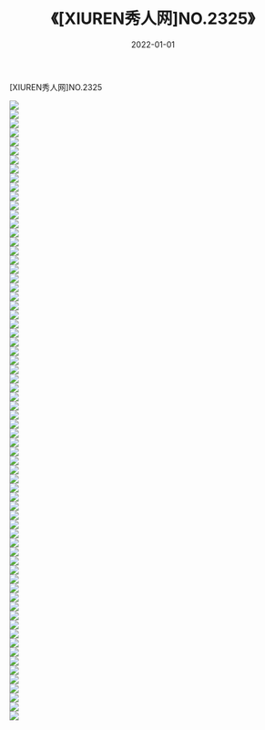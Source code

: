 ﻿---
layout: post
title:  《[XIUREN秀人网]NO.2325》
date:   2022-01-01
img: http://img.660000.xyz/Sharelink/秀人网/秀人网第03部分/[XIUREN秀人网]NO.2325/000.jpg
categories: [美女, 清纯, 唯美]
---

[XIUREN秀人网]NO.2325

 ![](http://img.660000.xyz/Sharelink/秀人网/秀人网第03部分/[XIUREN秀人网]NO.2325/001.jpg) <br>![](http://img.660000.xyz/Sharelink/秀人网/秀人网第03部分/[XIUREN秀人网]NO.2325/002.jpg) <br>![](http://img.660000.xyz/Sharelink/秀人网/秀人网第03部分/[XIUREN秀人网]NO.2325/003.jpg) <br>![](http://img.660000.xyz/Sharelink/秀人网/秀人网第03部分/[XIUREN秀人网]NO.2325/004.jpg) <br>![](http://img.660000.xyz/Sharelink/秀人网/秀人网第03部分/[XIUREN秀人网]NO.2325/005.jpg) <br>![](http://img.660000.xyz/Sharelink/秀人网/秀人网第03部分/[XIUREN秀人网]NO.2325/006.jpg) <br>![](http://img.660000.xyz/Sharelink/秀人网/秀人网第03部分/[XIUREN秀人网]NO.2325/007.jpg) <br>![](http://img.660000.xyz/Sharelink/秀人网/秀人网第03部分/[XIUREN秀人网]NO.2325/008.jpg) <br>![](http://img.660000.xyz/Sharelink/秀人网/秀人网第03部分/[XIUREN秀人网]NO.2325/009.jpg) <br>![](http://img.660000.xyz/Sharelink/秀人网/秀人网第03部分/[XIUREN秀人网]NO.2325/010.jpg) <br>![](http://img.660000.xyz/Sharelink/秀人网/秀人网第03部分/[XIUREN秀人网]NO.2325/011.jpg) <br>![](http://img.660000.xyz/Sharelink/秀人网/秀人网第03部分/[XIUREN秀人网]NO.2325/012.jpg) <br>![](http://img.660000.xyz/Sharelink/秀人网/秀人网第03部分/[XIUREN秀人网]NO.2325/013.jpg) <br>![](http://img.660000.xyz/Sharelink/秀人网/秀人网第03部分/[XIUREN秀人网]NO.2325/014.jpg) <br>![](http://img.660000.xyz/Sharelink/秀人网/秀人网第03部分/[XIUREN秀人网]NO.2325/015.jpg) <br>![](http://img.660000.xyz/Sharelink/秀人网/秀人网第03部分/[XIUREN秀人网]NO.2325/016.jpg) <br>![](http://img.660000.xyz/Sharelink/秀人网/秀人网第03部分/[XIUREN秀人网]NO.2325/017.jpg) <br>![](http://img.660000.xyz/Sharelink/秀人网/秀人网第03部分/[XIUREN秀人网]NO.2325/018.jpg) <br>![](http://img.660000.xyz/Sharelink/秀人网/秀人网第03部分/[XIUREN秀人网]NO.2325/019.jpg) <br>![](http://img.660000.xyz/Sharelink/秀人网/秀人网第03部分/[XIUREN秀人网]NO.2325/020.jpg) <br>![](http://img.660000.xyz/Sharelink/秀人网/秀人网第03部分/[XIUREN秀人网]NO.2325/021.jpg) <br>![](http://img.660000.xyz/Sharelink/秀人网/秀人网第03部分/[XIUREN秀人网]NO.2325/022.jpg) <br>![](http://img.660000.xyz/Sharelink/秀人网/秀人网第03部分/[XIUREN秀人网]NO.2325/023.jpg) <br>![](http://img.660000.xyz/Sharelink/秀人网/秀人网第03部分/[XIUREN秀人网]NO.2325/024.jpg) <br>![](http://img.660000.xyz/Sharelink/秀人网/秀人网第03部分/[XIUREN秀人网]NO.2325/025.jpg) <br>![](http://img.660000.xyz/Sharelink/秀人网/秀人网第03部分/[XIUREN秀人网]NO.2325/026.jpg) <br>![](http://img.660000.xyz/Sharelink/秀人网/秀人网第03部分/[XIUREN秀人网]NO.2325/027.jpg) <br>![](http://img.660000.xyz/Sharelink/秀人网/秀人网第03部分/[XIUREN秀人网]NO.2325/028.jpg) <br>![](http://img.660000.xyz/Sharelink/秀人网/秀人网第03部分/[XIUREN秀人网]NO.2325/029.jpg) <br>![](http://img.660000.xyz/Sharelink/秀人网/秀人网第03部分/[XIUREN秀人网]NO.2325/030.jpg) <br>![](http://img.660000.xyz/Sharelink/秀人网/秀人网第03部分/[XIUREN秀人网]NO.2325/031.jpg) <br>![](http://img.660000.xyz/Sharelink/秀人网/秀人网第03部分/[XIUREN秀人网]NO.2325/032.jpg) <br>![](http://img.660000.xyz/Sharelink/秀人网/秀人网第03部分/[XIUREN秀人网]NO.2325/033.jpg) <br>![](http://img.660000.xyz/Sharelink/秀人网/秀人网第03部分/[XIUREN秀人网]NO.2325/034.jpg) <br>![](http://img.660000.xyz/Sharelink/秀人网/秀人网第03部分/[XIUREN秀人网]NO.2325/035.jpg) <br>![](http://img.660000.xyz/Sharelink/秀人网/秀人网第03部分/[XIUREN秀人网]NO.2325/036.jpg) <br>![](http://img.660000.xyz/Sharelink/秀人网/秀人网第03部分/[XIUREN秀人网]NO.2325/037.jpg) <br>![](http://img.660000.xyz/Sharelink/秀人网/秀人网第03部分/[XIUREN秀人网]NO.2325/038.jpg) <br>![](http://img.660000.xyz/Sharelink/秀人网/秀人网第03部分/[XIUREN秀人网]NO.2325/039.jpg) <br>![](http://img.660000.xyz/Sharelink/秀人网/秀人网第03部分/[XIUREN秀人网]NO.2325/040.jpg) <br>![](http://img.660000.xyz/Sharelink/秀人网/秀人网第03部分/[XIUREN秀人网]NO.2325/041.jpg) <br>![](http://img.660000.xyz/Sharelink/秀人网/秀人网第03部分/[XIUREN秀人网]NO.2325/042.jpg) <br>![](http://img.660000.xyz/Sharelink/秀人网/秀人网第03部分/[XIUREN秀人网]NO.2325/043.jpg) <br>![](http://img.660000.xyz/Sharelink/秀人网/秀人网第03部分/[XIUREN秀人网]NO.2325/044.jpg) <br>![](http://img.660000.xyz/Sharelink/秀人网/秀人网第03部分/[XIUREN秀人网]NO.2325/045.jpg) <br>![](http://img.660000.xyz/Sharelink/秀人网/秀人网第03部分/[XIUREN秀人网]NO.2325/046.jpg) <br>![](http://img.660000.xyz/Sharelink/秀人网/秀人网第03部分/[XIUREN秀人网]NO.2325/047.jpg) <br>![](http://img.660000.xyz/Sharelink/秀人网/秀人网第03部分/[XIUREN秀人网]NO.2325/048.jpg) <br>![](http://img.660000.xyz/Sharelink/秀人网/秀人网第03部分/[XIUREN秀人网]NO.2325/049.jpg) <br>![](http://img.660000.xyz/Sharelink/秀人网/秀人网第03部分/[XIUREN秀人网]NO.2325/050.jpg) <br>![](http://img.660000.xyz/Sharelink/秀人网/秀人网第03部分/[XIUREN秀人网]NO.2325/051.jpg) <br>![](http://img.660000.xyz/Sharelink/秀人网/秀人网第03部分/[XIUREN秀人网]NO.2325/052.jpg) <br>![](http://img.660000.xyz/Sharelink/秀人网/秀人网第03部分/[XIUREN秀人网]NO.2325/053.jpg) <br>![](http://img.660000.xyz/Sharelink/秀人网/秀人网第03部分/[XIUREN秀人网]NO.2325/054.jpg) <br>![](http://img.660000.xyz/Sharelink/秀人网/秀人网第03部分/[XIUREN秀人网]NO.2325/055.jpg) <br>![](http://img.660000.xyz/Sharelink/秀人网/秀人网第03部分/[XIUREN秀人网]NO.2325/056.jpg) <br>![](http://img.660000.xyz/Sharelink/秀人网/秀人网第03部分/[XIUREN秀人网]NO.2325/057.jpg) <br>![](http://img.660000.xyz/Sharelink/秀人网/秀人网第03部分/[XIUREN秀人网]NO.2325/058.jpg) <br>![](http://img.660000.xyz/Sharelink/秀人网/秀人网第03部分/[XIUREN秀人网]NO.2325/059.jpg) <br>![](http://img.660000.xyz/Sharelink/秀人网/秀人网第03部分/[XIUREN秀人网]NO.2325/060.jpg) <br>![](http://img.660000.xyz/Sharelink/秀人网/秀人网第03部分/[XIUREN秀人网]NO.2325/061.jpg) <br>![](http://img.660000.xyz/Sharelink/秀人网/秀人网第03部分/[XIUREN秀人网]NO.2325/062.jpg) <br>![](http://img.660000.xyz/Sharelink/秀人网/秀人网第03部分/[XIUREN秀人网]NO.2325/063.jpg) <br>![](http://img.660000.xyz/Sharelink/秀人网/秀人网第03部分/[XIUREN秀人网]NO.2325/064.jpg) <br>![](http://img.660000.xyz/Sharelink/秀人网/秀人网第03部分/[XIUREN秀人网]NO.2325/065.jpg) <br>![](http://img.660000.xyz/Sharelink/秀人网/秀人网第03部分/[XIUREN秀人网]NO.2325/066.jpg) <br>![](http://img.660000.xyz/Sharelink/秀人网/秀人网第03部分/[XIUREN秀人网]NO.2325/067.jpg) <br>![](http://img.660000.xyz/Sharelink/秀人网/秀人网第03部分/[XIUREN秀人网]NO.2325/068.jpg) <br>